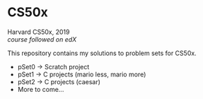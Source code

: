 # CS50x
<p>Harvard CS50x, 2019<br>
    <em>course followed on edX</em>
</p>
<p>This repository contains my solutions to problem sets for CS50x.</p>
<ul>
  <li>pSet0 → Scratch project</li>
  <li>pSet1 → C projects (mario less, mario more)</li>
  <li>pSet2 → C projects (caesar)</li>
  <li>More to come...</li>
</ul>